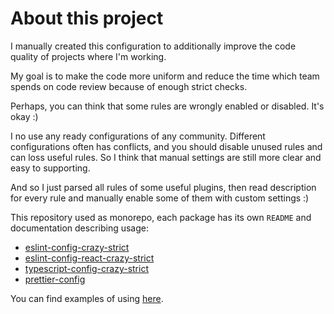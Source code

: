# About this project
I manually created this configuration to additionally improve the code quality of projects where I'm working.

My goal is to make the code more uniform and reduce the time which team spends on code review because of enough strict checks.

Perhaps, you can think that some rules are wrongly enabled or disabled. It's okay :)

I no use any ready configurations of any community.
Different configurations often has conflicts, and you should disable unused rules and can loss useful rules.
So I think that manual settings are still more clear and easy to supporting.

And so I just parsed all rules of some useful plugins, then read description for every rule and manually enable some of them with custom settings :)

This repository used as monorepo, each package has its own `README` and documentation describing usage:
* [eslint-config-crazy-strict](./eslint-config-crazy-strict)
* [eslint-config-react-crazy-strict](./eslint-config-react-crazy-strict)
* [typescript-config-crazy-strict](./typescript-config-crazy-strict)
* [prettier-config](./prettier-config)

You can find examples of using [here](./examples).